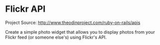 # Flickr API

Project Source: http://www.theodinproject.com/ruby-on-rails/apis

Create a simple photo widget that allows you to display photos from your Flickr feed (or someone else's) using Flickr's API.